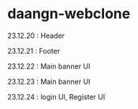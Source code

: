 # daangn-webclone

23.12.20 : Header

23.12.21 : Footer

23.12.22 : Main banner UI

23.12.23 : Main banner UI

23.12.24 : login UI, Register UI
